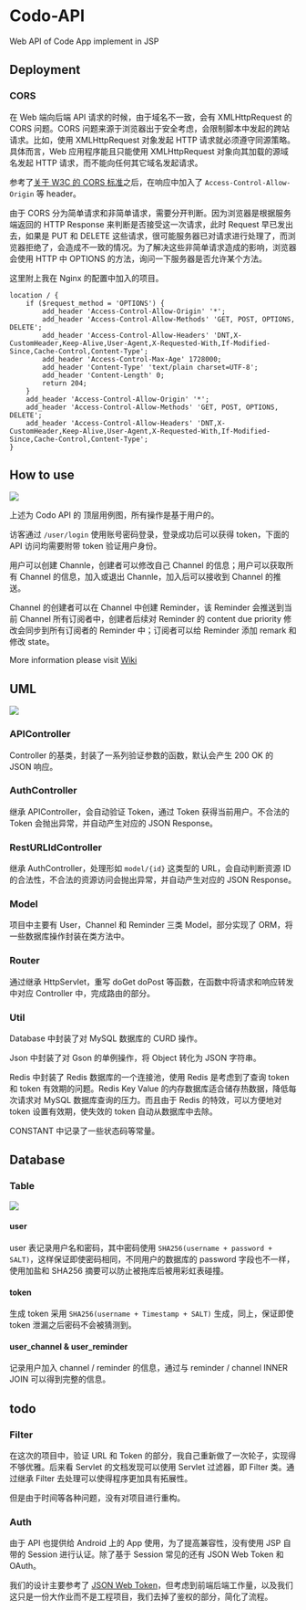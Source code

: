# Codo-API

Web API of Code App implement in JSP

## Deployment

### CORS

在 Web 端向后端 API 请求的时候，由于域名不一致，会有 XMLHttpRequest 的 CORS 问题。CORS 问题来源于浏览器出于安全考虑，会限制脚本中发起的跨站请求。比如，使用 XMLHttpRequest 对象发起 HTTP 请求就必须遵守同源策略。具体而言，Web 应用程序能且只能使用 XMLHttpRequest 对象向其加载的源域名发起 HTTP 请求，而不能向任何其它域名发起请求。

参考了[关于 W3C 的 CORS 标准](https://developer.mozilla.org/zh-CN/docs/Web/HTTP/Access_control_CORS)之后，在响应中加入了 `Access-Control-Allow-Origin` 等 header。

由于 CORS 分为简单请求和非简单请求，需要分开判断。因为浏览器是根据服务端返回的 HTTP Response 来判断是否接受这一次请求，此时 Request 早已发出去，如果是 PUT 和 DELETE 这些请求，很可能服务器已对请求进行处理了，而浏览器拒绝了，会造成不一致的情况。为了解决这些非简单请求造成的影响，浏览器会使用 HTTP 中 OPTIONS 的方法，询问一下服务器是否允许某个方法。

这里附上我在 Nginx 的配置中加入的项目。

```nginx
location / {
    if ($request_method = 'OPTIONS') {
        add_header 'Access-Control-Allow-Origin' '*';
        add_header 'Access-Control-Allow-Methods' 'GET, POST, OPTIONS, DELETE';
        add_header 'Access-Control-Allow-Headers' 'DNT,X-CustomHeader,Keep-Alive,User-Agent,X-Requested-With,If-Modified-Since,Cache-Control,Content-Type';
        add_header 'Access-Control-Max-Age' 1728000;
        add_header 'Content-Type' 'text/plain charset=UTF-8';
        add_header 'Content-Length' 0;
        return 204;
    }
    add_header 'Access-Control-Allow-Origin' '*';
    add_header 'Access-Control-Allow-Methods' 'GET, POST, OPTIONS, DELETE';
    add_header 'Access-Control-Allow-Headers' 'DNT,X-CustomHeader,Keep-Alive,User-Agent,X-Requested-With,If-Modified-Since,Cache-Control,Content-Type';
}
```

## How to use

![](http://ww1.sinaimg.cn/large/006tNc79jw1faw4j97a2kj30s80dw3zo.jpg)

上述为 Codo API 的 顶层用例图，所有操作是基于用户的。

访客通过 `/user/login`  使用账号密码登录，登录成功后可以获得 token，下面的 API 访问均需要附带 token 验证用户身份。

用户可以创建 Channle，创建者可以修改自己 Channel 的信息；用户可以获取所有 Channel 的信息，加入或退出 Channle，加入后可以接收到 Channel 的推送。

Channel 的创建者可以在 Channel 中创建 Reminder，该 Reminder 会推送到当前 Channel 所有订阅者中，创建者后续对 Reminder 的 content due priority 修改会同步到所有订阅者的 Reminder 中；订阅者可以给 Reminder 添加 remark 和 修改 state。

More information please visit [Wiki](https://github.com/ZERR2AC/Codo-API/wiki)

## UML

![](https://static.32ph.com/upload-pic/diagram2.svg)

### APIController

Controller 的基类，封装了一系列验证参数的函数，默认会产生 200 OK 的 JSON 响应。

### AuthController

继承 APIController，会自动验证 Token，通过 Token 获得当前用户。不合法的 Token 会抛出异常，并自动产生对应的 JSON Response。

### RestURLIdController

继承 AuthController，处理形如 `model/{id}` 这类型的 URL，会自动判断资源 ID 的合法性，不合法的资源访问会抛出异常，并自动产生对应的 JSON Response。

### Model

项目中主要有 User，Channel 和 Reminder 三类 Model，部分实现了 ORM，将一些数据库操作封装在类方法中。

### Router

通过继承 HttpServlet，重写 doGet doPost 等函数，在函数中将请求和响应转发中对应 Controller 中，完成路由的部分。

### Util

Database 中封装了对 MySQL 数据库的 CURD 操作。

Json 中封装了对 Gson 的单例操作，将 Object 转化为 JSON 字符串。

Redis 中封装了 Redis 数据库的一个连接池，使用 Redis 是考虑到了查询 token 和 token 有效期的问题。Redis Key Value 的内存数据库适合储存热数据，降低每次请求对 MySQL 数据库查询的压力。而且由于 Redis 的特效，可以方便地对 token 设置有效期，使失效的 token 自动从数据库中去除。

CONSTANT 中记录了一些状态码等常量。

## Database

### Table

![](https://static.32ph.com/upload-pic/diagram3.svg)

#### user

user 表记录用户名和密码，其中密码使用 `SHA256(username + password + SALT)`，这样保证即使密码相同，不同用户的数据库的 password 字段也不一样，使用加盐和 SHA256 摘要可以防止被拖库后被用彩虹表碰撞。

#### token

生成 token 采用  `SHA256(username + Timestamp + SALT)` 生成，同上，保证即使 token 泄漏之后密码不会被猜测到。

#### user_channel & user_reminder

记录用户加入 channel / reminder 的信息，通过与 reminder / channel INNER JOIN 可以得到完整的信息。

## todo

### Filter

在这次的项目中，验证 URL 和 Token 的部分，我自己重新做了一次轮子，实现得不够优雅。后来看 Servlet 的文档发现可以使用 Servlet 过滤器，即 Filter 类。通过继承 Filter 去处理可以使得程序更加具有拓展性。

但是由于时间等各种问题，没有对项目进行重构。

### Auth

由于 API 也提供给 Android 上的 App 使用，为了提高兼容性，没有使用 JSP 自带的 Session 进行认证。除了基于 Session 常见的还有 JSON Web Token 和  OAuth。

我们的设计主要参考了 [JSON Web Token](https://tools.ietf.org/html/rfc7519)，但考虑到前端后端工作量，以及我们这只是一份大作业而不是工程项目，我们去掉了鉴权的部分，简化了流程。



